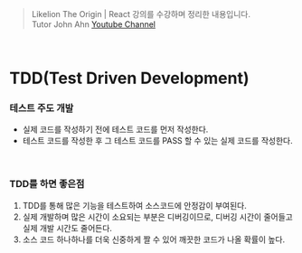 > Likelion The Origin | React 강의를 수강하며 정리한 내용입니다.<br/> Tutor John Ahn [Youtube Channel](https://www.youtube.com/channel/UCFyXA9x8lpL3EYWeYhj4C4Q)

<br/>

# TDD(Test Driven Development)

### 테스트 주도 개발

-   실제 코드를 작성하기 전에 테스트 코드를 먼저 작성한다.
-   테스트 코드를 작성한 후 그 테스트 코드를 PASS 할 수 있는 실제 코드를 작성한다.

<br/>

### TDD를 하면 좋은점

1. TDD를 통해 많은 기능을 테스트하여 소스코드에 안정감이 부여된다.
2. 실제 개발하며 많은 시간이 소요되는 부분은 디버깅이므로, 디버깅 시간이 줄어들고 실제 개발 시간도 줄어든다.
3. 소스 코드 하나하나를 더욱 신중하게 짤 수 있어 깨끗한 코드가 나올 확률이 높다.
